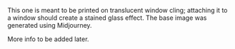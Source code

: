 This one is meant to be printed on translucent window cling; attaching it to a window should create a stained glass effect. The base image was generated using Midjourney.

More info to be added later.
